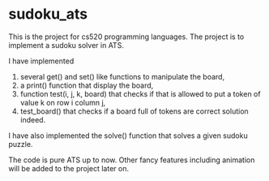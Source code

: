 # sudoku_ats
This is the project for cs520 programming languages. The project is to implement a sudoku solver in ATS.

I have implemented
1) several get() and set() like functions to manipulate the board,
2) a print() function that display the board,
3) function test(i, j, k, board) that checks if that is allowed to put a token of value k on row i column j,
4) test_board() that checks if a board full of tokens are correct solution indeed.

I have also implemented the solve() function that solves a given sudoku puzzle.

The code is pure ATS up to now.
Other fancy features including animation will be added to the project later on.
